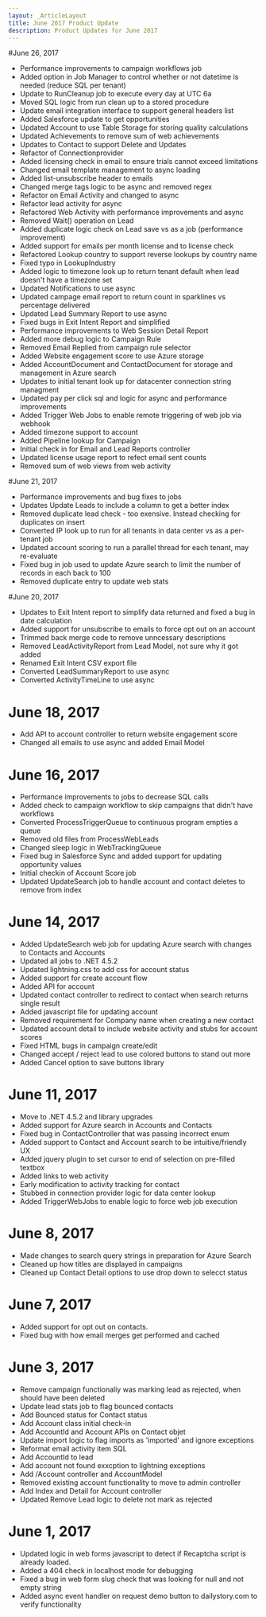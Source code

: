 ```yaml
---
layout: _ArticleLayout
title: June 2017 Product Update
description: Product Updates for June 2017
---
```

#June 26, 2017

* Performance improvements to campaign workflows job
* Added option in Job Manager to control whether or not datetime is needed (reduce SQL per tenant)
* Update to RunCleanup job to execute every day at UTC 6a
* Moved SQL logic from run clean up to a stored procedure
* Update email integration interface to support general headers list
* Added Salesforce update to get opportunities
* Updated Account to use Table Storage for storing quality calculations
* Updated Achievements to remove sum of web achievements
* Updates to Contact to support Delete and Updates
* Refactor of Connectionprovider
* Added licensing check in email to ensure trials cannot exceed limitations
* Changed email template management to async loading
* Added list-unsubscribe header to emails
* Changed merge tags logic to be async and removed regex
* Refactor on Email Activity and changed to async
* Refactor lead activity for async
* Refactored Web Activity with performance improvements and async
* Removed Wait() operation on Lead
* Added duplicate logic check on Lead save vs as a job (performance improvement)
* Added support for emails per month license and to license check
* Refactored Lookup country to support reverse lookups by country name
* Fixed typo in LookupIndustry
* Added logic to timezone look up to return tenant default when lead doesn't have a timezone set
* Updated Notifications to use async
* Updated campage email report to return count in sparklines vs percentage delivered
* Updated Lead Summary Report to use async
* Fixed bugs in Exit Intent Report and simplified
* Performance improvements to Web Session Detail Report
* Added more debug logic to Campaign Rule
* Removed Email Replied from campaign rule selector
* Added Website engagement score to use Azure storage
* Added AccountDocument and ContactDocument for storage and management in Azure search
* Updates to initial tenant look up for datacenter connection string managment
* Updated pay per click sql and logic for async and performance improvements
* Added Trigger Web Jobs to enable remote triggering of web job via webhook
* Added timezone support to account
* Added Pipeline lookup for Campaign
* Initial check in for Email and Lead Reports controller
* Updated license usage report to refect email sent counts
* Removed sum of web views from web activity



#June 21, 2017

* Performance improvements and bug fixes to jobs
* Updates Update Leads to include a column to get a better index
* Removed duplicate lead check - too exensive. Instead checking for duplicates on insert
* Converted IP look up to run for all tenants in data center vs as a per-tenant job
* Updated account scoring to run a parallel thread for each tenant, may re-evaluate
* Fixed bug in job used to update Azure search to limit the number of records in each back to 100
* Removed duplicate entry to update web stats

#June 20, 2017

* Updates to Exit Intent report to simplify data returned and fixed a bug in date calculation
* Added support for unsubscribe to emails to force opt out on an account
* Trimmed back merge code to remove unncessary descriptions
* Removed LeadActivityReport from Lead Model, not sure why it got added
* Renamed Exit Intent CSV export file
* Converted LeadSummaryReport to use async
* Converted ActivityTimeLine to use async

# June 18, 2017

* Add API to account controller to return website engagement score
* Changed all emails to use async and added Email Model

# June 16, 2017

* Performance improvements to jobs to decrease SQL calls
* Added check to campaign workflow to skip campaigns that didn't have workflows
* Converted ProcessTriggerQueue to continuous program empties a queue
* Removed old files from ProcessWebLeads
* Changed sleep logic in WebTrackingQueue
* Fixed bug in Salesforce Sync and added support for updating opportunity values
* Initial checkin of Account Score job
* Updated UpdateSearch job to handle account and contact deletes to remove from index

# June 14, 2017

* Added UpdateSearch web job for updating Azure search with changes to Contacts and Accounts
* Updated all jobs to .NET 4.5.2
* Updated lightning.css to add css for account status
* Added support for create account flow
* Added API for account
* Updated contact controller to redirect to contact when search returns single result
* Added javascript file for updating account
* Removed requirement for Company name when creating a new contact
* Updated account detail to include website activity and stubs for account scores
* Fixed HTML bugs in campaign create/edit
* Changed accept / reject lead to use colored buttons to stand out more
* Added Cancel option to save buttons library

# June 11, 2017

* Move to .NET 4.5.2 and library upgrades
* Added support for Azure search in Accounts and Contacts
* Fixed bug in ContactController that was passing incorrect enum
* Added support to Contact and Account search to be intuitive/friendly UX
* Added jquery plugin to set cursor to end of selection on pre-filled textbox
* Added links to web activity
* Early modification to activity tracking for contact
* Stubbed in connection provider logic for data center lookup
* Added TriggerWebJobs to enable logic to force web job execution

# June 8, 2017

* Made changes to search query strings in preparation for Azure Search
* Cleaned up how titles are displayed in campaigns
* Cleaned up Contact Detail options to use drop down to selecct status

# June 7, 2017

* Added support for opt out on contacts.
* Fixed bug with how email merges get performed and cached

# June 3, 2017

* Remove campaign functionaliy was marking lead as rejected, when should have been deleted
* Update lead stats job to flag bounced contacts
* Add Bounced status for Contact status
* Add Account class initial check-in
* Add AccountId and Account APIs on Contact objet
* Update import logic to flag imports as 'imported' and ignore exceptions
* Reformat email activity item SQL
* Add AccountId to lead
* Add account not found exxcption to lightning exceptions
* Add /Account controller and AccountModel
* Removed existing account functionality to move to admin controller
* Add Index and Detail for Account controller
* Updated Remove Lead logic to delete not mark as rejected

# June 1, 2017

* Updated logic in web forms javascript to detect if Recaptcha script is already loaded.
* Added a 404 check in localhost mode for debugging
* Fixed a bug in web form slug check that was looking for null and not empty string
* Added async event handler on request demo button to dailystory.com to verify functionality